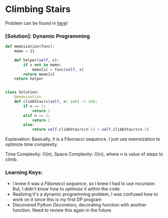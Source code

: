 # Climbing Stairs

Problem can be found in [here](https://leetcode.com/problems/climbing-stairs)!

### [Solution]: Dynamic Programming

```python
def memoization(func):
    memo = {}

    def helper(self, x):
        if x not in memo:
            memo[x] = func(self, x)
        return memo[x]
    return helper


class Solution:
    @memoization
    def climbStairs(self, n: int) -> int:
        if n == 1:
            return 1
        elif n == 2:
            return 2
        else:
            return self.climbStairs(n-1) + self.climbStairs(n-2)
```

Explanation: Basically, it is a Fibonacci sequence. I just use memoization to optimize time complexity.

Time Complexity: O(n), Space Complexity: O(n), where n is value of steps to climb.

### Learning Keys:
- I knew it was a *Fibonacci sequence*, so I knew I had to use *recursion*. But, I didn't know how to *optimize* it within the code.
- Realizing it's a dynamic programming problem, I was confused how to work on it since this is my first DP program
- Discovered Python *Decorators*, decorating function with another function. Need to review this again in the future.